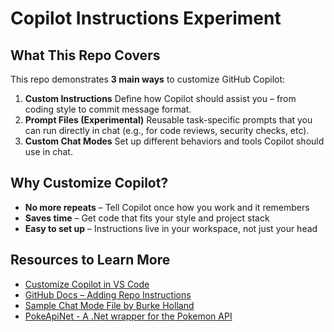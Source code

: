 # Copilot Instructions Experiment
## What This Repo Covers
This repo demonstrates **3 main ways** to customize GitHub Copilot:
1. **Custom Instructions**
   Define how Copilot should assist you – from coding style to commit message format.
2. **Prompt Files (Experimental)**
   Reusable task-specific prompts that you can run directly in chat (e.g., for code reviews, security checks, etc).
3. **Custom Chat Modes**
   Set up different behaviors and tools Copilot should use in chat.
## Why Customize Copilot?
- **No more repeats** – Tell Copilot once how you work and it remembers
- **Saves time** – Get code that fits your style and project stack
- **Easy to set up** – Instructions live in your workspace, not just your head
## Resources to Learn More
* [Customize Copilot in VS Code](https://code.visualstudio.com/docs/copilot/copilot-customization)
* [GitHub Docs – Adding Repo Instructions](https://docs.github.com/en/copilot/how-tos/custom-instructions/adding-repository-custom-instructions-for-github-copilot)
* [Sample Chat Mode File by Burke Holland](https://gist.github.com/burkeholland/a232b706994aa2f4b2ddd3d97b11f9a7)
* [PokeApiNet - A .Net wrapper for the Pokemon API](https://gist.github.com/burkeholland/a232b706994aa2f4b2ddd3d97b11f9a7)
